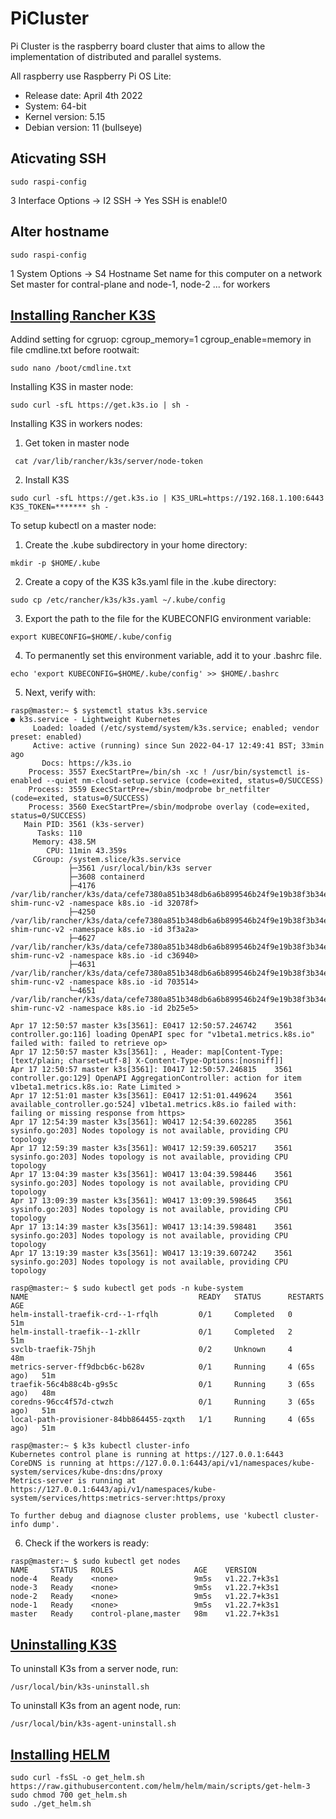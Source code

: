 # PiCluster
Pi Cluster is the raspberry board cluster that aims to allow the implementation of distributed and parallel systems.

All raspberry use Raspberry Pi OS Lite:
- Release date: April 4th 2022
- System: 64-bit
- Kernel version: 5.15
- Debian version: 11 (bullseye)

## Aticvating SSH 
```shell
sudo raspi-config
```

3 Interface Options -> I2 SSH -> Yes
SSH is enable!0

## Alter hostname
```shell
sudo raspi-config
```
1 System Options -> S4 Hostname Set name for this computer on a network 
Set master for contral-plane and node-1, node-2 ... for workers

## [Installing Rancher K3S](https://rancher.com/docs/k3s/latest/en/quick-start/)
Addind setting for cgruop: cgroup_memory=1 cgroup_enable=memory in file cmdline.txt before rootwait:          
```shell
sudo nano /boot/cmdline.txt
```
Installing K3S in master node:
```shell
sudo curl -sfL https://get.k3s.io | sh -
```
Installing K3S in workers nodes:
1) Get token in master node
```shell
 cat /var/lib/rancher/k3s/server/node-token
```
2) Install K3S
```shell
sudo curl -sfL https://get.k3s.io | K3S_URL=https://192.168.1.100:6443 K3S_TOKEN=******* sh -
```

To setup kubectl on a master node:
1) Create the .kube subdirectory in your home directory:
```shell
mkdir -p $HOME/.kube
````
2) Create a copy of the K3S k3s.yaml file in the .kube directory:
```shell
sudo cp /etc/rancher/k3s/k3s.yaml ~/.kube/config
```
3) Export the path to the file for the KUBECONFIG environment variable:
```shell
export KUBECONFIG=$HOME/.kube/config
```
4) To permanently set this environment variable, add it to your .bashrc file.
```shell
echo 'export KUBECONFIG=$HOME/.kube/config' >> $HOME/.bashrc
```
5) Next, verify with:
```shell
rasp@master:~ $ systemctl status k3s.service
● k3s.service - Lightweight Kubernetes
     Loaded: loaded (/etc/systemd/system/k3s.service; enabled; vendor preset: enabled)
     Active: active (running) since Sun 2022-04-17 12:49:41 BST; 33min ago
       Docs: https://k3s.io
    Process: 3557 ExecStartPre=/bin/sh -xc ! /usr/bin/systemctl is-enabled --quiet nm-cloud-setup.service (code=exited, status=0/SUCCESS)
    Process: 3559 ExecStartPre=/sbin/modprobe br_netfilter (code=exited, status=0/SUCCESS)
    Process: 3560 ExecStartPre=/sbin/modprobe overlay (code=exited, status=0/SUCCESS)
   Main PID: 3561 (k3s-server)
      Tasks: 110
     Memory: 438.5M
        CPU: 11min 43.359s
     CGroup: /system.slice/k3s.service
             ├─3561 /usr/local/bin/k3s server
             ├─3608 containerd
             ├─4176 /var/lib/rancher/k3s/data/cefe7380a851b348db6a6b899546b24f9e19b38f3b34eca24bdf84853943b0bb/bin/containerd-shim-runc-v2 -namespace k8s.io -id 32078f>
             ├─4250 /var/lib/rancher/k3s/data/cefe7380a851b348db6a6b899546b24f9e19b38f3b34eca24bdf84853943b0bb/bin/containerd-shim-runc-v2 -namespace k8s.io -id 3f3a2a>
             ├─4627 /var/lib/rancher/k3s/data/cefe7380a851b348db6a6b899546b24f9e19b38f3b34eca24bdf84853943b0bb/bin/containerd-shim-runc-v2 -namespace k8s.io -id c36940>
             ├─4631 /var/lib/rancher/k3s/data/cefe7380a851b348db6a6b899546b24f9e19b38f3b34eca24bdf84853943b0bb/bin/containerd-shim-runc-v2 -namespace k8s.io -id 703514>
             └─4651 /var/lib/rancher/k3s/data/cefe7380a851b348db6a6b899546b24f9e19b38f3b34eca24bdf84853943b0bb/bin/containerd-shim-runc-v2 -namespace k8s.io -id 2b25e5>

Apr 17 12:50:57 master k3s[3561]: E0417 12:50:57.246742    3561 controller.go:116] loading OpenAPI spec for "v1beta1.metrics.k8s.io" failed with: failed to retrieve op>
Apr 17 12:50:57 master k3s[3561]: , Header: map[Content-Type:[text/plain; charset=utf-8] X-Content-Type-Options:[nosniff]]
Apr 17 12:50:57 master k3s[3561]: I0417 12:50:57.246815    3561 controller.go:129] OpenAPI AggregationController: action for item v1beta1.metrics.k8s.io: Rate Limited >
Apr 17 12:51:01 master k3s[3561]: E0417 12:51:01.449624    3561 available_controller.go:524] v1beta1.metrics.k8s.io failed with: failing or missing response from https>
Apr 17 12:54:39 master k3s[3561]: W0417 12:54:39.602285    3561 sysinfo.go:203] Nodes topology is not available, providing CPU topology
Apr 17 12:59:39 master k3s[3561]: W0417 12:59:39.605217    3561 sysinfo.go:203] Nodes topology is not available, providing CPU topology
Apr 17 13:04:39 master k3s[3561]: W0417 13:04:39.598446    3561 sysinfo.go:203] Nodes topology is not available, providing CPU topology
Apr 17 13:09:39 master k3s[3561]: W0417 13:09:39.598645    3561 sysinfo.go:203] Nodes topology is not available, providing CPU topology
Apr 17 13:14:39 master k3s[3561]: W0417 13:14:39.598481    3561 sysinfo.go:203] Nodes topology is not available, providing CPU topology
Apr 17 13:19:39 master k3s[3561]: W0417 13:19:39.607242    3561 sysinfo.go:203] Nodes topology is not available, providing CPU topology

````
```shell
rasp@master:~ $ sudo kubectl get pods -n kube-system
NAME                                      READY   STATUS      RESTARTS      AGE
helm-install-traefik-crd--1-rfqlh         0/1     Completed   0             51m
helm-install-traefik--1-zkllr             0/1     Completed   2             51m
svclb-traefik-75hjh                       0/2     Unknown     4             48m
metrics-server-ff9dbcb6c-b628v            0/1     Running     4 (65s ago)   51m
traefik-56c4b88c4b-g9s5c                  0/1     Running     3 (65s ago)   48m
coredns-96cc4f57d-ctwzh                   0/1     Running     3 (65s ago)   51m
local-path-provisioner-84bb864455-zqxth   1/1     Running     4 (65s ago)   51m

```
```shell
rasp@master:~ $ k3s kubectl cluster-info
Kubernetes control plane is running at https://127.0.0.1:6443
CoreDNS is running at https://127.0.0.1:6443/api/v1/namespaces/kube-system/services/kube-dns:dns/proxy
Metrics-server is running at https://127.0.0.1:6443/api/v1/namespaces/kube-system/services/https:metrics-server:https/proxy

To further debug and diagnose cluster problems, use 'kubectl cluster-info dump'.
```
6) Check if the workers is ready:
```shell
rasp@master:~ $ sudo kubectl get nodes
NAME     STATUS   ROLES                  AGE    VERSION
node-4   Ready    <none>                 9m5s   v1.22.7+k3s1
node-3   Ready    <none>                 9m5s   v1.22.7+k3s1
node-2   Ready    <none>                 9m5s   v1.22.7+k3s1
node-1   Ready    <none>                 9m5s   v1.22.7+k3s1
master   Ready    control-plane,master   98m    v1.22.7+k3s1

```
## [Uninstalling K3S](https://rancher.com/docs/k3s/latest/en/installation/uninstall/)
To uninstall K3s from a server node, run:
```shell
/usr/local/bin/k3s-uninstall.sh
```
To uninstall K3s from an agent node, run:
```shell
/usr/local/bin/k3s-agent-uninstall.sh
```

## [Installing HELM](https://helm.sh/docs/intro/install/)
```Shell
sudo curl -fsSL -o get_helm.sh https://raw.githubusercontent.com/helm/helm/main/scripts/get-helm-3
sudo chmod 700 get_helm.sh
sudo ./get_helm.sh
```
